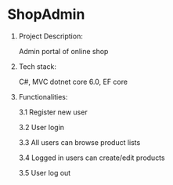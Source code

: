 # ShopAdmin
1. Project Description:

    Admin portal of online shop

2. Tech stack:

    C#, MVC dotnet core 6.0, EF core

3. Functionalities:

    3.1 Register new user

    3.2 User login

    3.3 All users can browse product lists

    3.4 Logged in users can create/edit products

    3.5 User log out

